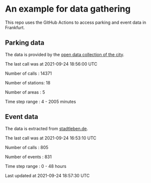 # An example for data gathering

This repo uses the GitHub Actions to access parking and event data in Frankfurt.

## Parking data
The data is provided by the [open data collection of the city](https://www.offenedaten.frankfurt.de/).

The last call was at 2021-09-24 18:56:00 UTC

Number of calls   : 14371

Number of stations:    18

Number of areas   :     5

Time step range   :     4 -  2005 minutes


## Event data
The data is extracted from [stadtleben.de](https://stadtleben.de/frankfurt/).

The last call was at 2021-09-24 16:53:10 UTC

Number of calls   : 805

Number of events  : 831

Time step range   :   0 -  48 hours


Last updated at 2021-09-24 18:57:30 UTC

